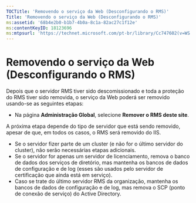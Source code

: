```yaml
---
TOCTitle: 'Removendo o serviço da Web (Desconfigurando o RMS)'
Title: 'Removendo o serviço da Web (Desconfigurando o RMS)'
ms:assetid: '68b4e2b0-b1b7-4b0a-8c1a-82ac27c1f12e'
ms:contentKeyID: 18123696
ms:mtpsurl: 'https://technet.microsoft.com/pt-br/library/Cc747602(v=WS.10)'
---
```


Removendo o serviço da Web (Desconfigurando o RMS)
==================================================

Depois que o servidor RMS tiver sido descomissionado e toda a proteção do RMS tiver sido removida, o serviço da Web poderá ser removido usando-se as seguintes etapas:

-   Na página **Administração Global**, selecione **Remover o RMS deste site**.

A próxima etapa depende do tipo de servidor que está sendo removido, apesar de que, em todos os casos, o RMS será removido do IIS.

-   Se o servidor fizer parte de um cluster (e não for o último servidor do cluster), não serão necessárias etapas adicionais.
-   Se o servidor for apenas um servidor de licenciamento, remova o banco de dados dos serviços de diretório, mas mantenha os bancos de dados de configuração e de log (esses são usados pelo servidor de certificação que ainda está em serviço).
-   Caso se trate do último servidor RMS da organização, mantenha os bancos de dados de configuração e de log, mas remova o SCP (ponto de conexão de serviço) do Active Directory.
